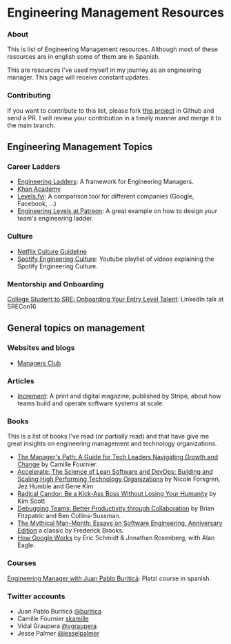 # Engineering Management Resources

### About

This is list of Engineering Management resources. Although most of these resources
are in english some of them are in Spanish.

This are resources I've used myself in my journey as an engineering manager. This page will
receive constant updates.


### Contributing

If you want to contribute to this list, please fork [this project](https://github.com/jackboot7/engineering-management/)
in Github and send a PR. I will review your contribution in a timely manner and merge it
to the main branch.


## Engineering Management Topics

### Career Ladders

- [Engineering Ladders](http://www.engineeringladders.com/): A framework for Engineering Managers.
- [Khan Academy](https://engineering.khanacademy.org/posts/career-development.htm)
- [Levels.fyi](https://www.levels.fyi/): A comparison tool for different companies (Google, Facebook, ...)
- [Engineering Levels at Patreon](https://levels.patreon.com/): A great example on how to design your team's engineering ladder.

<!-- TODO: other topics -->

<!-- ### 1:1s -->
<!-- ### Hiring -->
<!-- ### Firing -->
<!-- ### Performance measure -->


### Culture

- [Netflix Culture Guideline](https://jobs.netflix.com/culture)
- [Spotify Engineering Culture](https://www.youtube.com/watch?v=Yvfz4HGtoPc&list=PLuV-Wj3HFAwZdJspPQpSuqHfox_4SBEXL): Youtube playlist of videos explaining the Spotify Engineering Culture.


### Mentorship and Onboarding

[College Student to SRE: Onboarding Your Entry Level Talent](https://www.youtube.com/watch?v=TYX5ihgIL7s): LinkedIn talk at SRECon16


## General topics on management

### Websites and blogs

- [Managers Club](https://www.managersclub.com/)


### Articles

- [Increment](https://increment.com/issues/): A print and digital magazine, published by Stripe, about how teams build and operate software systems at scale.


### Books

This is a list of books I've read (or partially read) and that have give me great insights on engineering management and technology organizations.

- [The Manager's Path: A Guide for Tech Leaders Navigating Growth and Change](https://www.amazon.com/-/es/Camille-Fournier/dp/1491973897/) by Camille Fournier.
- [Accelerate: The Science of Lean Software and DevOps: Building and Scaling High Performing Technology Organizations](https://www.amazon.com/-/es/Nicole-Forsgren-PhD/dp/1942788339) by Nicole Forsgren, Jez Humble and Gene Kim
- [Radical Candor: Be a Kick-Ass Boss Without Losing Your Humanity](https://www.amazon.com/-/es/Kim-Scott/dp/1250103509/) by Kim Scott
- [Debugging Teams: Better Productivity through Collaboration](https://www.amazon.com/-/es/Brian-W-Fitzpatrick/dp/1491932058/) by Brian Fitzpatric and Ben Collins-Sussman.
- [The Mythical Man-Month: Essays on Software Engineering, Anniversary Edition](https://www.amazon.com/-/es/Frederick-P-Brooks-Jr/dp/0201835959/) a classic by Frederick Brooks.
- [How Google Works](https://www.howgoogleworks.net/) by Eric Schmidt & Jonathan Rosenberg, with Alan Eagle.


### Courses

[Engineering Manager with Juan Pablo Buriticá](https://platzi.com/cursos/eng-management/): Platzi course in spanish.


### Twitter accounts

- Juan Pablo Buriticá [@buritica](https://twitter.com/buritica)
- Camille Fournier [skamille](https://twitter.com/skamille)
- Vidal Graupera [@vgraupera](https://twitter.com/vgraupera)
- Jesse Palmer [@jesselpalmer](https://twitter.com/jesselpalmer)
